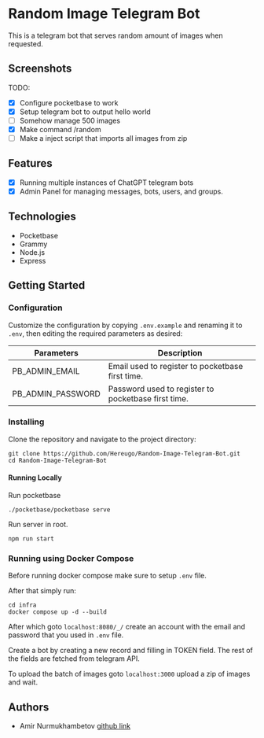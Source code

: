 # Random Image Telegram Bot

This is a telegram bot that serves random amount of images when requested.

## Screenshots

TODO:

- [x] Configure pocketbase to work
- [x] Setup telegram bot to output hello world
- [ ] Somehow manage 500 images
- [x] Make command /random <number here>
- [ ] Make a inject script that imports all images from zip

## Features

- [x] Running multiple instances of ChatGPT telegram bots
- [x] Admin Panel for managing messages, bots, users, and groups.

## Technologies

- Pocketbase
- Grammy
- Node.js
- Express

## Getting Started

### Configuration

Customize the configuration by copying `.env.example` and renaming it to `.env`, then editing the required parameters as desired:

| Parameters   | Description    |
|--------------- | --------------- |
| PB_ADMIN_EMAIL   | Email used to register to pocketbase first time. |
| PB_ADMIN_PASSWORD  | Password used to register to pocketbase first time. |

### Installing

Clone the repository and navigate to the project directory:

```
git clone https://github.com/Hereugo/Random-Image-Telegram-Bot.git 
cd Random-Image-Telegram-Bot 
```

#### Running Locally

Run pocketbase

```
./pocketbase/pocketbase serve 
```

Run server in root.

```
npm run start
```

### Running using Docker Compose

Before running docker compose make sure to setup `.env` file.

After that simply run:

```
cd infra
docker compose up -d --build
```

After which goto `localhost:8080/_/` create an account with the email and password that you used in `.env` file.

Create a bot by creating a new record and filling in TOKEN field. The rest of the fields are fetched from telegram API.

To upload the batch of images goto `localhost:3000` upload a zip of images and wait.

## Authors

- Amir Nurmukhambetov [github link](https://github.com/hereugo)
